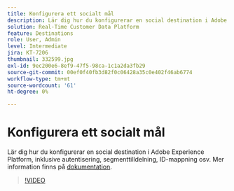 ```yaml
---
title: Konfigurera ett socialt mål
description: Lär dig hur du konfigurerar en social destination i Adobe Experience Platform, inklusive autentisering, segmenttilldelning, ID-mappning osv.
solution: Real-Time Customer Data Platform
feature: Destinations
role: User, Admin
level: Intermediate
jira: KT-7206
thumbnail: 332599.jpg
exl-id: 9ec200e6-8ef9-47f5-98ca-1c1a2da3fb29
source-git-commit: 00ef0f40fb3d82f0c06428a35c0e402f46ab6774
workflow-type: tm+mt
source-wordcount: '61'
ht-degree: 0%

---
```


# Konfigurera ett socialt mål

Lär dig hur du konfigurerar en social destination i Adobe Experience Platform, inklusive autentisering, segmenttilldelning, ID-mappning osv. Mer information finns på [dokumentation](https://experienceleague.adobe.com/docs/experience-platform/destinations/catalog/social/overview.html).

>[!VIDEO](https://video.tv.adobe.com/v/332599/?learn=on)


